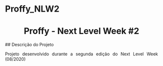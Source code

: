 # Proffy_NLW2
<h1 align="center">Proffy - Next Level Week #2</h1>
## Descrição do Projeto
<p align="justify">Projeto desenvolvido durante a segunda edição do Next Level Week (08/2020)</p>
